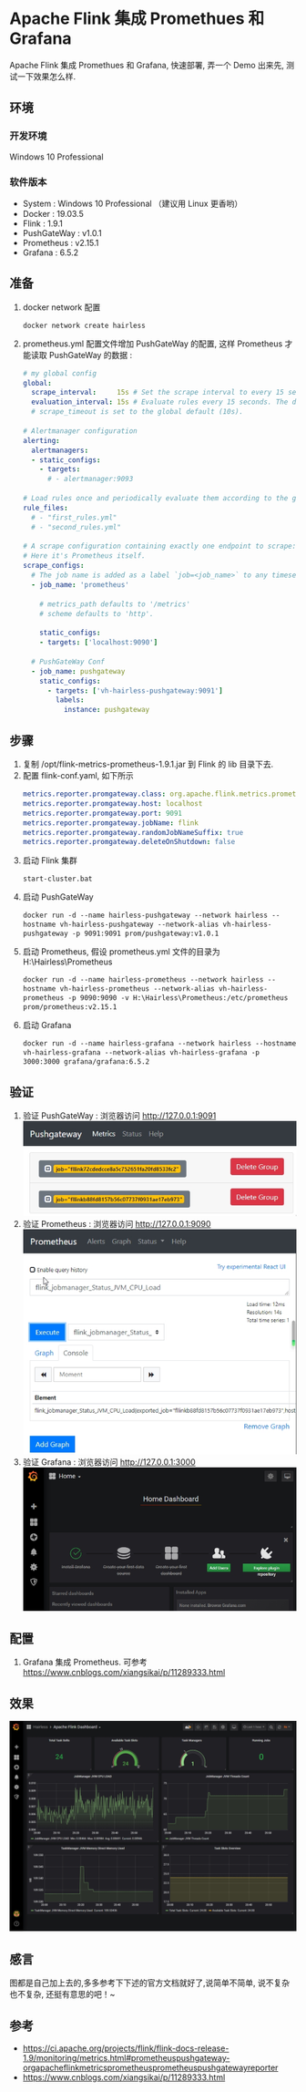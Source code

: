 # Apache Flink 集成 Promethues 和 Grafana

Apache Flink 集成 Promethues 和 Grafana, 快速部署, 弄一个 Demo 出来先, 测试一下效果怎么样.

## 环境

### 开发环境
Windows 10 Professional

### 软件版本
* System : Windows 10 Professional （建议用 Linux 更香哟）
* Docker : 19.03.5
* Flink : 1.9.1
* PushGateWay : v1.0.1
* Prometheus : v2.15.1
* Grafana : 6.5.2

## 准备
1. docker network 配置
    ```shell script
    docker network create hairless
    ```
2. prometheus.yml 配置文件增加 PushGateWay 的配置, 这样 Prometheus 才能读取 PushGateWay 的数据 :
    ```yaml
    # my global config
    global:
      scrape_interval:     15s # Set the scrape interval to every 15 seconds. Default is every 1 minute.
      evaluation_interval: 15s # Evaluate rules every 15 seconds. The default is every 1 minute.
      # scrape_timeout is set to the global default (10s).
    
    # Alertmanager configuration
    alerting:
      alertmanagers:
      - static_configs:
        - targets:
          # - alertmanager:9093
    
    # Load rules once and periodically evaluate them according to the global 'evaluation_interval'.
    rule_files:
      # - "first_rules.yml"
      # - "second_rules.yml"
    
    # A scrape configuration containing exactly one endpoint to scrape:
    # Here it's Prometheus itself.
    scrape_configs:
      # The job name is added as a label `job=<job_name>` to any timeseries scraped from this config.
      - job_name: 'prometheus'
    
        # metrics_path defaults to '/metrics'
        # scheme defaults to 'http'.
    
        static_configs:
        - targets: ['localhost:9090']
      
      # PushGateWay Conf
      - job_name: pushgateway
        static_configs:
          - targets: ['vh-hairless-pushgateway:9091']
            labels:
              instance: pushgateway
    ```

## 步骤
1. 复制 /opt/flink-metrics-prometheus-1.9.1.jar 到 Flink 的 lib 目录下去.
2. 配置 flink-conf.yaml, 如下所示
    ```yaml
    metrics.reporter.promgateway.class: org.apache.flink.metrics.prometheus.PrometheusPushGatewayReporter
    metrics.reporter.promgateway.host: localhost
    metrics.reporter.promgateway.port: 9091
    metrics.reporter.promgateway.jobName: flink
    metrics.reporter.promgateway.randomJobNameSuffix: true
    metrics.reporter.promgateway.deleteOnShutdown: false
    ```
3. 启动 Flink 集群
    ```shell script
    start-cluster.bat
    ```
4. 启动 PushGateWay
    ```shell script
    docker run -d --name hairless-pushgateway --network hairless --hostname vh-hairless-pushgateway --network-alias vh-hairless-pushgateway -p 9091:9091 prom/pushgateway:v1.0.1
    ```
5. 启动 Prometheus, 假设 prometheus.yml 文件的目录为 H:\Hairless\Prometheus
    ```shell script
    docker run -d --name hairless-prometheus --network hairless --hostname vh-hairless-prometheus --network-alias vh-hairless-prometheus -p 9090:9090 -v H:\Hairless\Prometheus:/etc/prometheus prom/prometheus:v2.15.1
    ```
6. 启动 Grafana
    ```shell script
    docker run -d --name hairless-grafana --network hairless --hostname vh-hairless-grafana --network-alias vh-hairless-grafana -p 3000:3000 grafana/grafana:6.5.2
    ```

## 验证
1. 验证 PushGateWay : 浏览器访问 http://127.0.0.1:9091  
    ![](../../images/hairless-notes/hairless-notes-debugging-monitoring-metrics-promethues-grafana-stage-1.jpg)
2. 验证 Prometheus : 浏览器访问 http://127.0.0.1:9090  
    ![](../../images/hairless-notes/hairless-notes-debugging-monitoring-metrics-promethues-grafana-stage-2.jpg)
2. 验证 Grafana : 浏览器访问 http://127.0.0.1:3000  
    ![](../../images/hairless-notes/hairless-notes-debugging-monitoring-metrics-promethues-grafana-stage-3.jpg)

## 配置
1. Grafana 集成 Prometheus.
   可参考 <https://www.cnblogs.com/xiangsikai/p/11289333.html>

## 效果
![](../../images/hairless-notes/hairless-notes-debugging-monitoring-metrics-promethues-grafana-stage-4.jpg)

## 感言
图都是自己加上去的,多多参考下下述的官方文档就好了,说简单不简单, 说不复杂也不复杂, 还挺有意思的吧！~

## 参考
* <https://ci.apache.org/projects/flink/flink-docs-release-1.9/monitoring/metrics.html#prometheuspushgateway-orgapacheflinkmetricsprometheusprometheuspushgatewayreporter>
* <https://www.cnblogs.com/xiangsikai/p/11289333.html>